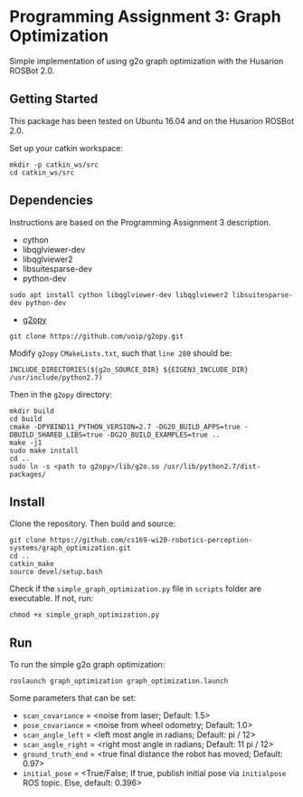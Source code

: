 # Programming Assignment 3: Graph Optimization

Simple implementation of using g2o graph optimization with the Husarion ROSBot 2.0.

## Getting Started

This package has been tested on Ubuntu 16.04 and on the Husarion ROSBot 2.0.

Set up your catkin workspace:
```
mkdir -p catkin_ws/src
cd catkin_ws/src
```

## Dependencies

Instructions are based on the Programming Assignment 3 description.

* cython
* libqglviewer-dev
* libqglviewer2
* libsuitesparse-dev
* python-dev

```
sudo apt install cython libqglviewer-dev libqglviewer2 libsuitesparse-dev python-dev
```

* [g2opy](https://github.com/uoip/g2opy.git)

```
git clone https://github.com/uoip/g2opy.git
```

Modify `g2opy` `CMakeLists.txt`, such that `line 280` should be:
```
INCLUDE_DIRECTORIES(${g2o_SOURCE_DIR} ${EIGEN3_INCLUDE_DIR} /usr/include/python2.7)
```

Then in the `g2opy` directory:
```
mkdir build
cd build
cmake -DPYBIND11_PYTHON_VERSION=2.7 -DG2O_BUILD_APPS=true -DBUILD_SHARED_LIBS=true -DG2O_BUILD_EXAMPLES=true ..
make -j1
sudo make install
cd ..
sudo ln -s <path to g2opy>/lib/g2o.so /usr/lib/python2.7/dist-packages/
```

## Install

Clone the repository. Then build and source:
```
git clone https://github.com/cs169-wi20-robotics-perception-systems/graph_optimization.git
cd ..
catkin_make
source devel/setup.bash
```

Check if the `simple_graph_optimization.py` file in `scripts` folder are executable. If not, run:
```
chmod +x simple_graph_optimization.py
```

## Run

To run the simple g2o graph optimization:
```
roslaunch graph_optimization graph_optimization.launch
```

Some parameters that can be set:
* `scan_covariance` = \<noise from laser; Default: 1.5\>
* `pose_covariance` = \<noise from wheel odometry; Default: 1.0\>
* `scan_angle_left` = \<left most angle in radians; Default: pi / 12\>
* `scan_angle_right` = \<right most angle in radians; Default: 11 pi / 12\>
* `ground_truth_end` = \<true final distance the robot has moved; Default: 0.97\>
* `initial_pose` = \<True/False; If true, publish initial pose via `initialpose` ROS topic. Else, default: 0.396>
